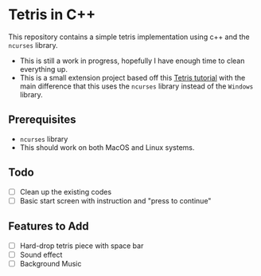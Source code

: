 # Tetris in C++

This repository contains a simple tetris implementation using c++ and the `ncurses` library.

* This is still a work in progress, hopefully I have enough time to clean everything up.
* This is a small extension project based off this [Tetris tutorial](https://youtu.be/8OK8_tHeCIA) with the main difference that this uses the `ncurses` library instead of the `Windows` library.

## Prerequisites

* `ncurses` library
* This should work on both MacOS and Linux systems.

## Todo
- [ ] Clean up the existing codes
- [ ] Basic start screen with instruction and "press to continue"

## Features to Add

- [ ] Hard-drop tetris piece with space bar
- [ ] Sound effect
- [ ] Background Music
